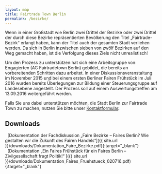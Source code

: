 ```yaml
---
layout: map
title: Fairtrade Town Berlin
permalink: /bezirke/
---
```


Wenn in einer Großstadt wie Berlin zwei Drittel der Bezirke oder zwei Drittel der durch diese Bezirke repräsentierten Bevölkerung den Titel „Fairtrade-Bezirk“ erlangt haben, kann der Titel auch der gesamten Stadt verliehen werden. Da sich in Berlin inzwischen sieben von zwölf Bezirken auf den Weg gemacht haben, ist die Verfolgung dieses Ziels nicht unrealistisch!

Um den Prozess zu unterstützen hat sich eine Arbeitsgruppe von Engagierten (AG Fairtradetown Berlin) gebildet, die bereits an vorbereitenden Schritten dazu arbeitet. In einer Diskussionsveranstaltung im November 2015 und bei einem ersten Berliner Fairen Frühstück im Juli 2016 wurden bereits Überlegungen zur Bildung einer Steuerungsgruppe auf Landesebene angestellt. Der Prozess soll auf einem Auswertungstreffen am 13.09.2016 weitergeführt werden.

Falls Sie uns dabei unterstützen möchten, die Stadt Berlin zur Fairtrade Town zu machen, nutzen Sie bitte unser [Kontaktformular]({{site.baseurl}}/kontakt).

## Downloads
<i class='fa fa-download fa-fw'></i>&nbsp;&nbsp;[Dokumentation der Fachdiskussion „Faire Bezirke – Faires Berlin? Wie
gestalten wir die Zukunft des Fairen Handels“]({{ site.url }}/downloads/Dokumentation_Faire_Bezirke.pdf){:target="_blank"}<br />
<i class='fa fa-download fa-fw'></i>&nbsp;&nbsp;[Dokumentation „Ein Faires Frühstück für ein Faires Berlin –
Zivilgesellschaft fragt Politik!“ ]({{ site.url }}/downloads/Dokumentation_Faires_Fruehstueck_020716.pdf){:target="_blank"}



